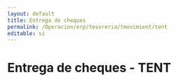 ```yaml
---
layout: default
title: Entrega de cheques
permalink: /Operacion/erp/tesoreria/tmovimient/tent
editable: si
---
```


# Entrega de cheques - TENT

























